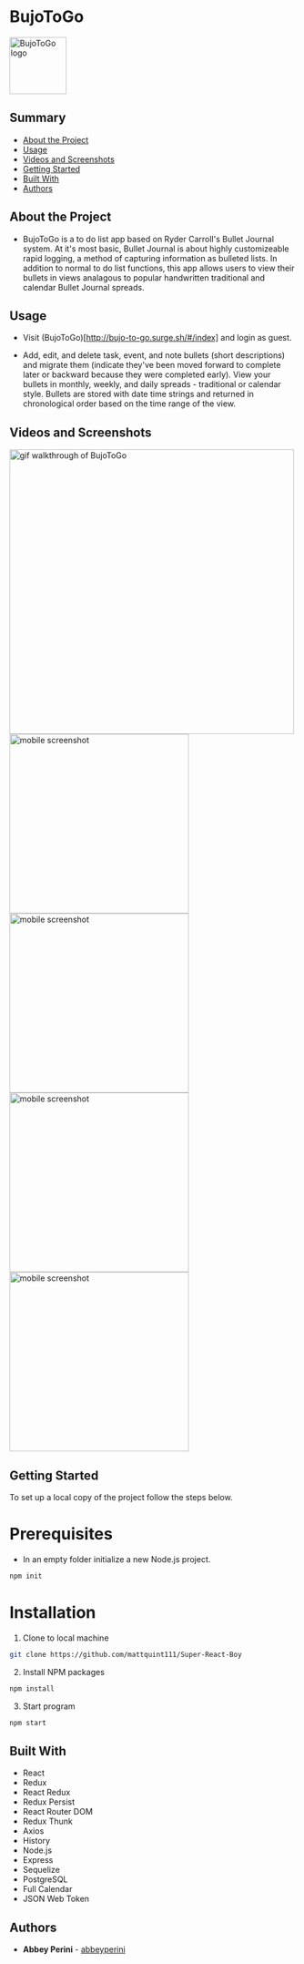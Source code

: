 <h1> BujoToGo </h1>

<img src="./bujo-client/src/images/bujotogologo.png" width="100" alt="BujoToGo logo" />

<h2> Summary </h2>

  - [About the Project](#about-the-project)
  - [Usage](#usage)
  - [Videos and Screenshots](#videos-and-screenshots)
  - [Getting Started](#getting-started)
  - [Built With](#built-with)
  - [Authors](#authors)

## About the Project

- BujoToGo is a to do list app based on Ryder Carroll's Bullet Journal system. At it's most basic, Bullet Journal is about highly customizeable rapid logging, a method of capturing information as bulleted lists. In addition to normal to do list functions, this app allows users to view their bullets in views analagous to popular handwritten traditional and calendar Bullet Journal spreads.

## Usage
- Visit (BujoToGo)[http://bujo-to-go.surge.sh/#/index] and login as guest.

- Add, edit, and delete task, event, and note bullets (short descriptions) and migrate them (indicate they've been moved forward to complete later or backward because they were completed early). View your bullets in monthly, weekly, and daily spreads - traditional or calendar style. Bullets are stored with date time strings and returned in chronological order based on the time range of the view.

## Videos and Screenshots

<img src="./screenshots/BujoToGo.gif" alt="gif walkthrough of BujoToGo" width="500" />
<img src="./screenshots/bujomobile1.png" alt="mobile screenshot" width="315" />
<img src="./screenshots/bujomobile2.png" alt="mobile screenshot" width="315" />
<img src="./screenshots/bujomobile3.png" alt="mobile screenshot" width="315" />
<img src="./screenshots/bujomobile4.png" alt="mobile screenshot" width="315" />

## Getting Started

To set up a local copy of the project follow the steps below.

# Prerequisites

* In an empty folder initialize a new Node.js project.
```sh
npm init
```

# Installation

1. Clone to local machine
```sh
git clone https://github.com/mattquint111/Super-React-Boy
```
2. Install NPM packages
```sh
npm install 
```
3. Start program
```sh
npm start
```

## Built With

- React
- Redux
- React Redux
- Redux Persist
- React Router DOM
- Redux Thunk
- Axios
- History
- Node.js
- Express
- Sequelize
- PostgreSQL
- Full Calendar
- JSON Web Token

## Authors

- **Abbey Perini** - [abbeyperini](https://github.com/abbeyperini)
